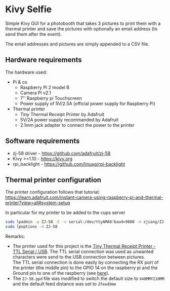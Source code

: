 # Kivy Selfie

Simple Kivy GUI for a photobooth that takes 3 pictures to print them with a thermal printer
and save the pictures with optionally an email address (to send them after the event).

The email addresses and pictures are simply appended to a CSV file.


## Hardware requirements

The hardware used:

- Pi & co
  * Raspberry Pi 2 model B
  * Camera Pi v2.1
  * 7'' Raspberry pi Touchscreen
  * Power supply of 5V/2.5A (official power supply for Raspberry Pi)
- Thermal printer
  * Tiny Thermal Receipt Printer by Adafruit
  * 5V/2A power supply recommanded by Adafruit
  * 2.1mm jack adapter to connect the power to the printer

## Software requirements

* zj-58 driver - https://github.com/adafruit/zj-58 
* Kivy >=1.10 - https://kivy.org
* rpi_backlight - https://github.com/linusg/rpi-backlight

## Thermal printer configuration

The printer configuration follows that tutorial:
https://learn.adafruit.com/instant-camera-using-raspberry-pi-and-thermal-printer?view=all#system-setup

In particular for my printer to be added to the cups server

```bash
sudo lpadmin -p ZJ-58 -E -v serial:/dev/ttyAMA0?baud=9600 -m zjiang/ZJ-58.ppd
sudo lpoptions -d ZJ-58
```

Remarks:
* The printer used for this project is the [Tiny Thermal Receipt Printer - TTL Serial / USB](https://www.adafruit.com/product/2751). The TTL serial connection was used as unwanted characters were send to the USB connection
between pictures.  
The TTL serial connection is done easily by connecting the RX port of the printer (the middle pin) to the
GPIO 14 on the raspberry pi and the Ground pin to one of the raspberry (see [here](https://learn.adafruit.com/mini-thermal-receipt-printer/circuitpython)).
* The `ZJ-58.ppd` file was modified to switch the default size to `X48MMY210MM` and the default feed distance
was set to `2feed9mm`

